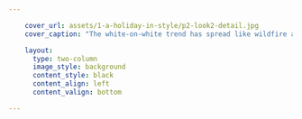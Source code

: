 ```yaml
---

    cover_url: assets/1-a-holiday-in-style/p2-look2-detail.jpg
    cover_caption: "The white-on-white trend has spread like wildfire and it’s one of my favourite styling tips. It’s an easy way to create an effortless, classic look that is still polished and modern. I love classics with a twist - like these quilted, high-waisted shorts - that refresh your wardrobe and keep it modern. -- Jysla Kay"

    layout:
      type: two-column
      image_style: background
      content_style: black
      content_align: left
      content_valign: bottom

---
```

